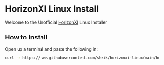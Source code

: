 # HorizonXI Linux Install

Welcome to the Unofficial [HorizonXI](https://horizonxi.com) Linux Installer

## How to Install

Open up a terminal and paste the following in:

```bash
curl -s https://raw.githubusercontent.com/sheik/horizonxi-linux/main/horizonxi-install.sh | bash
```
